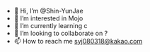 - 👋 Hi, I’m @Shin-YunJae
- 👀 I’m interested in Mojo
- 🌱 I’m currently learning c
- 💞️ I’m looking to collaborate on ?
- 📫 How to reach me syj080318@kakao.com

<!---
Shin-YunJae/Shin-YunJae is a ✨ special ✨ repository because its `README.md` (this file) appears on your GitHub profile.
You can click the Preview link to take a look at your changes.
--->
